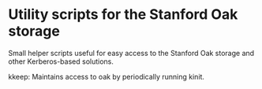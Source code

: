# Utility scripts for the Stanford Oak storage
Small helper scripts useful for easy access to the Stanford Oak storage and other Kerberos-based solutions.

kkeep: Maintains access to oak by periodically running kinit.
